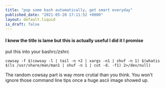 ```yaml
---
title: "pop some bash automatically, get smart everyday"
published_date: "2021-05-20 17:11:52 +0000"
layout: default.liquid
is_draft: false
---
```

#### I knew the title is lame but this is actually useful I did it I promise

put this into your bashrc/zshrc

```
cowsay -f $(cowsay -l | tail -n +2 | xargs -n1 | shuf -n 1) $(whatis $(ls /usr/share/man/man1 | shuf -n 1 | cut -d. -f1) 2>/dev/null)
```

The random cowsay part is way more crutial than you think. You won't ignore those command line tips once a huge ascii image showed up.
